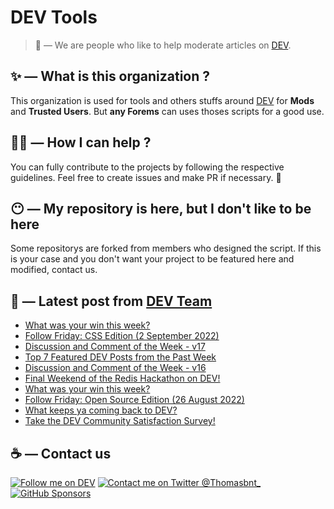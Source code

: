# DEV Tools

> 🔧 — We are people who like to help moderate articles on [DEV](https://dev.to).

## ✨ — What is this organization ?

This organization is used for tools and others stuffs around [DEV](https://dev.to) for **Mods** and **Trusted Users**. But __any Forems__ can uses thoses scripts for a good use.


## 💪🏼 — How I can help ?

You can fully contribute to the projects by following the respective guidelines. Feel free to create issues and make PR if necessary. 🎉

## 😶 — My repository is here, but I don't like to be here

Some repositorys are forked from members who designed the script. If this is your case and you don't want your project to be featured here and modified, contact us.

## 📝 — Latest post from [DEV Team](https://dev.to/devteam)

<!-- BLOG-POST-LIST:START -->
- [What was your win this week?](https://dev.to/devteam/what-was-your-win-this-week-2j2i)
- [Follow Friday: CSS Edition &lpar;2 September 2022&rpar;](https://dev.to/devteam/follow-friday-css-edition-2-september-2022-4p01)
- [Discussion and Comment of the Week - v17](https://dev.to/devteam/discussion-and-comment-of-the-week-v17-i8e)
- [Top 7 Featured DEV Posts from the Past Week](https://dev.to/devteam/top-7-featured-dev-posts-from-the-past-week-3503)
- [Discussion and Comment of the Week - v16](https://dev.to/devteam/discussion-and-comment-of-the-week-v16-57ek)
- [Final Weekend of the Redis Hackathon on DEV!](https://dev.to/devteam/final-weekend-of-the-redis-hackathon-on-dev-4mn7)
- [What was your win this week?](https://dev.to/devteam/what-was-your-win-this-week-4ol6)
- [Follow Friday: Open Source Edition &lpar;26 August 2022&rpar;](https://dev.to/devteam/follow-friday-open-source-edition-26-august-2022-1hb)
- [What keeps ya coming back to DEV?](https://dev.to/devteam/what-keeps-ya-coming-back-to-dev-2nd0)
- [Take the DEV Community Satisfaction Survey!](https://dev.to/devteam/take-the-dev-community-satisfaction-survey-3gja)
<!-- BLOG-POST-LIST:END -->


## ☕ — Contact us

[![Follow me on DEV](https://img.shields.io/badge/dev.to-%2308090A.svg?&style=for-the-badge&logo=dev.to&logoColor=white&alt=devto)](https://dev.to/thomasbnt)
[![Contact me on Twitter @Thomasbnt_](https://img.shields.io/badge/Contact%20me%20on%20Twitter-%231DA1F2.svg?&style=for-the-badge&logo=twitter&logoColor=white&alt=twitter)](https://twitter.com/messages/1142357270-1142357270?text=Hello,%20I%20contact%20you%20from%20devtotools%20&recipient_id=1142357270) [![GitHub Sponsors](https://img.shields.io/badge/Sponsor%20me-%23EA54AE.svg?&style=for-the-badge&logo=github-sponsors&logoColor=white)](https://github.com/sponsors/thomasbnt)


